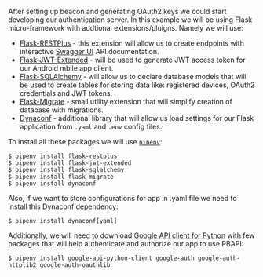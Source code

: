 After setting up beacon and generating OAuth2 keys we could start developing our authentication server. In this example we will be using Flask micro-framework with addtional extensions/pluigns. Namely we will use:

* [Flask-RESTPlus](https://flask-restplus.readthedocs.io/en/stable/) - this extension will allow us to create endpoints with interactive [Swagger UI](https://swagger.io/tools/swagger-ui/) API documentation.
* [Flask-JWT-Extended](https://flask-jwt-extended.readthedocs.io/en/latest/) - will be used to generate JWT access token for our Android mbile app client.
* [Flask-SQLAlchemy](http://flask-sqlalchemy.pocoo.org) - will allow us to declare database models that will be used to create tables for storing data like: registered devices, OAuth2 credentials and JWT tokens.
* [Flask-Migrate](https://flask-migrate.readthedocs.io/en/stable/) - small utility extension that will simplify creation of database with migrations.
* [Dynaconf](https://dynaconf.readthedocs.io/en/latest/) - additional library that will allow us load settings for our Flask application from `.yaml` and `.env` config files.

To install all these packages we will use [`pipenv`](https://github.com/pypa/pipenv):
```shell
$ pipenv install flask-restplus
$ pipenv install flask-jwt-extended 
$ pipenv install flask-sqlalchemy 
$ pipenv install flask-migrate
$ pipenv install dynaconf
```
Also, if we want to store configurations for app in .yaml file we need to install this Dynaconf dependency:
``` 
$ pipenv install dynaconf[yaml]
```

Additionally, we will need to download [Google API client for Python](https://developers.google.com/api-client-library/python/) with few packages that will help authenticate and authorize our app to use PBAPI:
```shell
$ pipenv install google-api-python-client google-auth google-auth-httplib2 google-auth-oauthlib
```